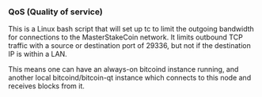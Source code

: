 ### QoS (Quality of service) ###

This is a Linux bash script that will set up tc to limit the outgoing bandwidth for connections to the MasterStakeCoin network. It limits outbound TCP traffic with a source or destination port of 29336, but not if the destination IP is within a LAN.

This means one can have an always-on bitcoind instance running, and another local bitcoind/bitcoin-qt instance which connects to this node and receives blocks from it.
